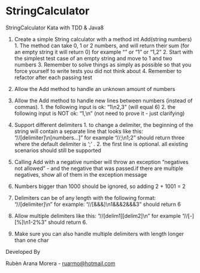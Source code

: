 # StringCalculator
StringCalculator Kata with TDD &amp; Java8

1) Create a simple String calculator with a method int Add(string numbers) 1. The method can take 0, 1 or 2 numbers, and will return their sum (for an empty string it will return 0) for example “” or “1” or “1,2” 2. Start with the simplest test case of an empty string and move to 1 and two numbers 3. Remember to solve things as simply as possible so that you force yourself to write tests you did not think about 4. Remember to refactor after each passing test

2) Allow the Add method to handle an unknown amount of numbers

3) Allow the Add method to handle new lines between numbers (instead of commas). 1. the following input is ok: “1\n2,3” (will equal 6) 2. the following input is NOT ok: “1,\n” (not need to prove it - just clarifying)

4) Support different delimiters 1. to change a delimiter, the beginning of the string will contain a separate line that looks like this: “//[delimiter]\n[numbers…]” for example “//;\n1;2” should return three where the default delimiter is ‘;’ . 2. the first line is optional. all existing scenarios should still be supported

5) Calling Add with a negative number will throw an exception “negatives not allowed” - and the negative that was passed.if there are multiple negatives, show all of them in the exception message

6) Numbers bigger than 1000 should be ignored, so adding 2 + 1001 = 2

7) Delimiters can be of any length with the following format: “//[delimiter]\n” for example: “//[&&&]\n1&&&2&&&3” should return 6

8) Allow multiple delimiters like this: “//[delim1][delim2]\n” for example “//[-][%]\n1-2%3” should return 6.

9) Make sure you can also handle multiple delimiters with length longer than one char

Developed By

Rubèn Arana Morera - ruarmo@hotmail.com
